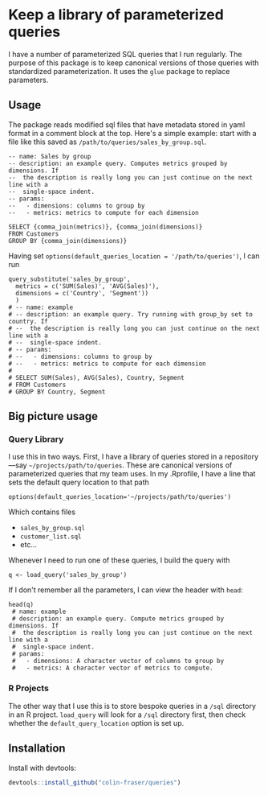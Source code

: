 
# Keep a library of parameterized queries

<!-- badges: start -->
<!-- badges: end -->

I have a number of parameterized SQL queries that I run regularly. The purpose of this package is to keep canonical versions of those queries with standardized parameterization. It uses the `glue` package to replace parameters.

## Usage

The package reads modified sql files that have metadata stored in yaml format in a comment block at the top. Here's a simple example: start with a file like this saved as `/path/to/queries/sales_by_group.sql`.

```
-- name: Sales by group
-- description: an example query. Computes metrics grouped by dimensions. If
--  the description is really long you can just continue on the next line with a
--  single-space indent.
-- params:
--   - dimensions: columns to group by
--   - metrics: metrics to compute for each dimension

SELECT {comma_join(metrics)}, {comma_join(dimensions)}
FROM Customers
GROUP BY {comma_join(dimensions)}

```

Having set `options(default_queries_location = '/path/to/queries')`, I can run

```
query_substitute('sales_by_group', 
  metrics = c('SUM(Sales)', 'AVG(Sales)'), 
  dimensions = c('Country', 'Segment'))
  )
# -- name: example
# -- description: an example query. Try running with group_by set to country. If
# --  the description is really long you can just continue on the next line with a
# --  single-space indent.
# -- params:
# --   - dimensions: columns to group by
# --   - metrics: metrics to compute for each dimension
# 
# SELECT SUM(Sales), AVG(Sales), Country, Segment
# FROM Customers
# GROUP BY Country, Segment
```

## Big picture usage

### Query Library

I use this in two ways. First, I have a library of queries stored in a repository—say `~/projects/path/to/queries`. These are canonical versions of parameterized queries that my team uses. In my .Rprofile, I have a line that sets the default query location to that path

`options(default_queries_location='~/projects/path/to/queries')`

Which contains files

- `sales_by_group.sql`
- `customer_list.sql`
- etc...

Whenever I need to run one of these queries, I build the query with

`q <- load_query('sales_by_group')`

If I don't remember all the parameters, I can view the header with `head`:

```
head(q)
 # name: example
 # description: an example query. Compute metrics grouped by dimensions. If
 #  the description is really long you can just continue on the next line with a
 #  single-space indent.
 # params:
 #   - dimensions: A character vector of columns to group by
 #   - metrics: A character vector of metrics to compute.
```

### R Projects
The other way that I use this is to store bespoke queries in a `/sql` directory in an R project. `load_query` will look for a `/sql` directory first, then check whether the `default_query_location` option is set up.

## Installation

Install with devtools:

``` r
devtools::install_github("colin-fraser/queries")
```

